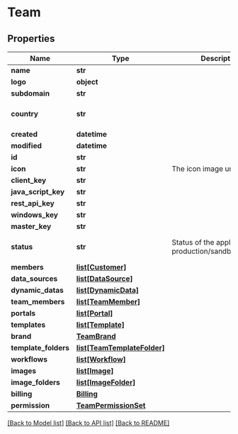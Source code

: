 # Team

## Properties
Name | Type | Description | Notes
------------ | ------------- | ------------- | -------------
**name** | **str** |  | 
**logo** | **object** |  | [optional] 
**subdomain** | **str** |  | [optional] 
**country** | **str** |  | [optional] [default to 'Ireland']
**created** | **datetime** |  | [optional] 
**modified** | **datetime** |  | [optional] 
**id** | **str** |  | 
**icon** | **str** | The icon image url | [optional] 
**client_key** | **str** |  | [optional] 
**java_script_key** | **str** |  | [optional] 
**rest_api_key** | **str** |  | [optional] 
**windows_key** | **str** |  | [optional] 
**master_key** | **str** |  | [optional] 
**status** | **str** | Status of the application, production/sandbox/disabled | [optional] [default to 'sandbox']
**members** | [**list[Customer]**](Customer.md) |  | [optional] 
**data_sources** | [**list[DataSource]**](DataSource.md) |  | [optional] 
**dynamic_datas** | [**list[DynamicData]**](DynamicData.md) |  | [optional] 
**team_members** | [**list[TeamMember]**](TeamMember.md) |  | [optional] 
**portals** | [**list[Portal]**](Portal.md) |  | [optional] 
**templates** | [**list[Template]**](Template.md) |  | [optional] 
**brand** | [**TeamBrand**](TeamBrand.md) |  | [optional] 
**template_folders** | [**list[TeamTemplateFolder]**](TeamTemplateFolder.md) |  | [optional] 
**workflows** | [**list[Workflow]**](Workflow.md) |  | [optional] 
**images** | [**list[Image]**](Image.md) |  | [optional] 
**image_folders** | [**list[ImageFolder]**](ImageFolder.md) |  | [optional] 
**billing** | [**Billing**](Billing.md) |  | [optional] 
**permission** | [**TeamPermissionSet**](TeamPermissionSet.md) |  | [optional] 

[[Back to Model list]](../README.md#documentation-for-models) [[Back to API list]](../README.md#documentation-for-api-endpoints) [[Back to README]](../README.md)


